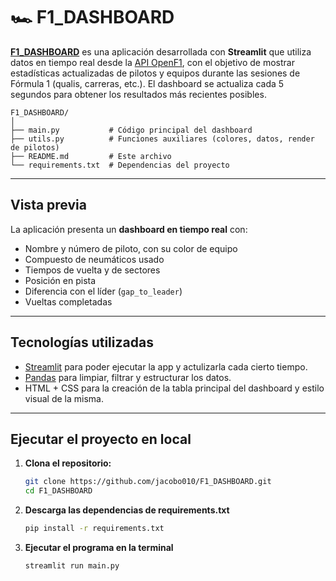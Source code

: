 # 🏎️ F1_DASHBOARD

[**F1_DASHBOARD**](https://f1dashhboard.streamlit.app/) es una aplicación desarrollada con **Streamlit** que utiliza datos en tiempo real desde la [API OpenF1](https://www.openf1.org/), con el objetivo de mostrar estadísticas actualizadas de pilotos y equipos durante las sesiones de Fórmula 1 (qualis, carreras, etc.). El dashboard se actualiza cada 5 segundos para obtener los resultados más recientes posibles.

```
F1_DASHBOARD/
│
├── main.py           # Código principal del dashboard
├── utils.py          # Funciones auxiliares (colores, datos, render de pilotos)
├── README.md         # Este archivo
└── requirements.txt  # Dependencias del proyecto
```
---

## Vista previa

La aplicación presenta un **dashboard en tiempo real** con:

- Nombre y número de piloto, con su color de equipo
- Compuesto de neumáticos usado
- Tiempos de vuelta y de sectores
- Posición en pista
- Diferencia con el líder (`gap_to_leader`)
- Vueltas completadas

---

## Tecnologías utilizadas

- [Streamlit](https://streamlit.io/) para poder ejecutar la app y actulizarla cada cierto tiempo.
- [Pandas](https://pandas.pydata.org/) para limpiar, filtrar y estructurar los datos.
- HTML + CSS para la creación de la tabla principal del dashboard y estilo visual de la misma.

---

## Ejecutar el proyecto en local

1. **Clona el repositorio:**

   ```bash
   git clone https://github.com/jacobo010/F1_DASHBOARD.git
   cd F1_DASHBOARD

2. **Descarga las dependencias de requirements.txt**

    ```bash
    pip install -r requirements.txt

3. **Ejecutar el programa en la terminal**

    ```bash
    streamlit run main.py